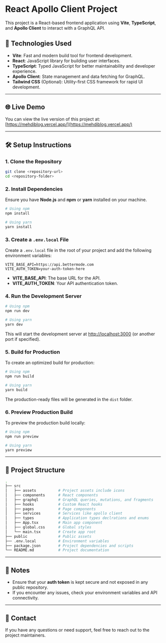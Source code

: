 # React Apollo Client Project

This project is a React-based frontend application using **Vite**, **TypeScript**, and **Apollo Client** to interact with a GraphQL API.

## 🚀 Technologies Used

- **Vite**: Fast and modern build tool for frontend development.
- **React**: JavaScript library for building user interfaces.
- **TypeScript**: Typed JavaScript for better maintainability and developer experience.
- **Apollo Client**: State management and data fetching for GraphQL.
- **Tailwind CSS** (Optional): Utility-first CSS framework for rapid UI development.

---

## 🌐 Live Demo

You can view the live version of this project at:  
[https://mehdiblog.vercel.app/](https://mehdiblog.vercel.app/)

---

## 🛠️ Setup Instructions

### 1. Clone the Repository

```bash
git clone <repository-url>
cd <repository-folder>
```

### 2. Install Dependencies

Ensure you have **Node.js** and **npm** or **yarn** installed on your machine.

```bash
# Using npm
npm install

# Using yarn
yarn install
```

### 3. Create a `.env.local` File

Create a `.env.local` file in the root of your project and add the following environment variables:

```
VITE_BASE_API=https://api.bettermode.com
VITE_AUTH_TOKEN=your-auth-token-here
```

- **VITE_BASE_API**: The base URL for the API.
- **VITE_AUTH_TOKEN**: Your API authentication token.

### 4. Run the Development Server

```bash
# Using npm
npm run dev

# Using yarn
yarn dev
```

This will start the development server at [http://localhost:3000](http://localhost:3000) (or another port if specified).

### 5. Build for Production

To create an optimized build for production:

```bash
# Using npm
npm run build

# Using yarn
yarn build
```

The production-ready files will be generated in the `dist` folder.

### 6. Preview Production Build

To preview the production build locally:

```bash
# Using npm
npm run preview

# Using yarn
yarn preview
```

---

## 📂 Project Structure

```bash
.
├── src
│   ├── assets          # Project assets include icons
│   ├── components      # React components
│   ├── graphql         # GraphQL queries, mutations, and fragments
│   ├── hooks           # Custom React hooks
│   ├── pages           # Page components
│   ├── services        # Services like apollo client
│   ├── types           # Application types declrations and enums
│   ├── App.tsx         # Main app component
│   ├── global.css      # Global styles
│   └── main.tsx        # Create app root
├── public              # Public assets
├── .env.local          # Environment variables
├── package.json        # Project dependencies and scripts
└── README.md           # Project documentation
```

---

## 📝 Notes

- Ensure that your **auth token** is kept secure and not exposed in any public repository.
- If you encounter any issues, check your environment variables and API connectivity.

---

## 📧 Contact

If you have any questions or need support, feel free to reach out to the project maintainers.
